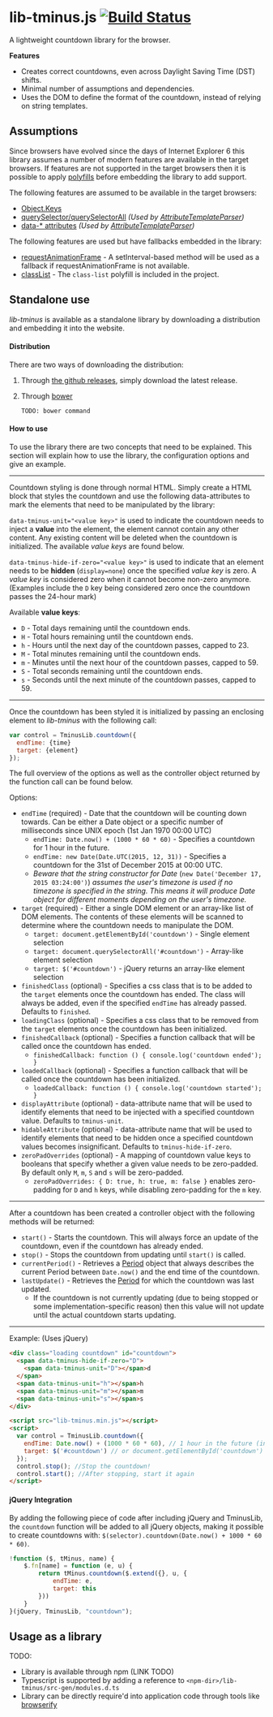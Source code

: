 lib-tminus.js [![Build Status](https://travis-ci.org/ChronusEU/lib-tminus.js.svg)](https://travis-ci.org/ChronusEU/lib-tminus.js)
=============

A lightweight countdown library for the browser. 

**Features**
- Creates correct countdowns, even across Daylight Saving Time (DST) shifts.
- Minimal number of assumptions and dependencies.
- Uses the DOM to define the format of the countdown, instead of relying on string templates.

Assumptions
------------
Since browsers have evolved since the days of Internet Explorer 6 this library assumes a number of modern features are available in the target browsers. If features are not supported in the target browsers then it is possible to apply [polyfills](http://en.wikipedia.org/wiki/Polyfill) before embedding the library to add support.

The following features are assumed to be available in the target browsers:
- [Object.Keys](http://kangax.github.io/compat-table/es5/#Object.keys)
- [querySelector/querySelectorAll](http://caniuse.com/#feat=queryselector) *(Used by [AttributeTemplateParser](src/parser/AttributeTemplateParser.ts))*
- [data-* attributes](http://caniuse.com/#feat=dataset) *(Used by [AttributeTemplateParser](src/parser/AttributeTemplateParser.ts))*

The following features are used but have fallbacks embedded in the library:
- [requestAnimationFrame](http://caniuse.com/#feat=requestanimationframe) - A setInterval-based method will be used as a fallback if requestAnimationFrame is not available.
- [classList](http://caniuse.com/#feat=classlist) - The `class-list` polyfill is included in the project.

Standalone use
------------
*lib-tminus* is available as a standalone library by downloading a distribution and embedding it into the website.

#### Distribution

There are two ways of downloading the distribution:

1. Through [the github releases](https://github.com/ChronusEU/lib-tminus.js/releases), simply download the latest release.
2. Through [bower](http://bower.io/)

   `TODO: bower command`

#### How to use

To use the library there are two concepts that need to be explained.
This section will explain how to use the library, the configuration options and give an example.

---

Countdown styling is done through normal HTML. Simply create a HTML block that styles the countdown and use the following data-attributes to mark the elements that need to be manipulated by the library:

`data-tminus-unit="<value key>"` is used to indicate the countdown needs to inject a **value** into the element, the element cannot contain any other content. Any existing content will be deleted when the countdown is initialized.
The available *value keys* are found below.

`data-tminus-hide-if-zero="<value key>"` is used to indicate that an element needs to be **hidden** (`display=none`) once the specified *value key* is zero. A *value key* is considered zero when it cannot become non-zero anymore. (Examples include the `D` key being considered zero once the countdown passes the 24-hour mark)

Available **value keys**:
- `D` - Total days remaining until the countdown ends.
- `H` - Total hours remaining until the countdown ends.
- `h` - Hours until the next day of the countdown passes, capped to 23.
- `M` - Total minutes remaining until the countdown ends.
- `m` - Minutes until the next hour of the countdown passes, capped to 59.
- `S` - Total seconds remaining until the countdown ends.
- `s` - Seconds until the next minute of the countdown passes, capped to 59.

---

Once the countdown has been styled it is initialized by passing an enclosing element to *lib-tminus* with the following call:

```javascript
var control = TminusLib.countdown({
  endTime: {time}
  target: {element}
});
```

The full overview of the options as well as the controller object returned by the function call can be found below.

Options:
- `endTime` (required) - Date that the countdown will be counting down towards. Can be either a Date object or a specific number of milliseconds since UNIX epoch (1st Jan 1970 00:00 UTC)
  - `endTime: Date.now() + (1000 * 60 * 60)` - Specifies a countdown for 1 hour in the future.
  - `endTime: new Date(Date.UTC(2015, 12, 31))` - Specifies a countdown for the 31st of December 2015 at 00:00 UTC.
  - *Beware that the string constructor for Date* (`new Date('December 17, 2015 03:24:00')`) *assumes the user's timezone is used if no timezone is specified in the string. This means it will produce Date object for different moments depending on the user's timezone.*
- `target` (required) - Either a single DOM element or an array-like list of DOM elements. The contents of these elements will be scanned to determine where the countdown needs to manipulate the DOM.
  - `target: document.getElementById('countdown')` - Single element selection
  - `target: document.querySelectorAll('#countdown')` - Array-like element selection
  - `target: $('#countdown')` - jQuery returns an array-like element selection
- `finishedClass` (optional) - Specifies a css class that is to be added to the `target` elements once the countdown has ended. The class will always be added, even if the specified `endTime` has already passed. Defaults to `finished`.
- `loadingClass` (optional) - Specifies a css class that to be removed from the `target` elements once the countdown has been initialized.
- `finishedCallback` (optional) - Specifies a function callback that will be called once the countdown has ended.
  - `finishedCallback: function () { console.log('countdown ended'); }`
- `loadedCallback` (optional) - Specifies a function callback that will be called once the countdown has been initialized.
  - `loadedCallback: function () { console.log('countdown started'); }`
- `displayAttribute` (optional) - data-attribute name that will be used to identify elements that need to be injected with a specified countdown value. Defaults to `tminus-unit`.
- `hidableAttribute` (optional) - data-attribute name that will be used to identify elements that need to be hidden once a specified countdown values becomes insignificant. Defaults to `tminus-hide-if-zero`.
- `zeroPadOverrides` (optional) - A mapping of countdown value keys to booleans that specify whether a given value needs to be zero-padded. By default only `M`, `m`, `S` and `s` will be zero-padded.
  - `zeroPadOverrides: { D: true, h: true, m: false }` enables zero-padding for `D` and `h` keys, while disabling zero-padding for the `m` key.

---

After a countdown has been created a controller object with the following methods will be returned:
- `start()` - Starts the countdown. This will always force an update of the countdown, even if the countdown has already ended.
- `stop()` - Stops the countdown from updating until `start()` is called.
- `currentPeriod()` - Retrieves a [Period](src/unit/Period.ts) object that always describes the current Period between `Date.now()` and the end time of the countdown.
- `lastUpdate()` - Retrieves the [Period](src/unit/Period.ts) for which the countdown was last updated.
  - If the countdown is not currently updating (due to being stopped or some implementation-specific reason) then this value will not update until the actual countdown starts updating.

---

Example: (Uses jQuery)
```html
<div class="loading countdown" id="countdown">
  <span data-tminus-hide-if-zero="D">
    <span data-tminus-unit="D"></span>d 
  </span>
  <span data-tminus-unit="h"></span>h 
  <span data-tminus-unit="m"></span>m 
  <span data-tminus-unit="s"></span>s
</div>

<script src="lib-tminus.min.js"></script>
<script>
  var control = TminusLib.countdown({
    endTime: Date.now() + (1000 * 60 * 60), // 1 hour in the future (in milliseconds)
    target: $('#countdown') // or document.getElementById('countdown')
  });
  control.stop(); //Stop the countdown!
  control.start(); //After stopping, start it again
</script>
```

#### jQuery Integration

By adding the following piece of code after including jQuery and TminusLib, the `countdown` function will be added to all jQuery objects, making it possible to create countdowns with: `$(selector).countdown(Date.now() + 1000 * 60 * 60)`.
```javascript
!function ($, tMinus, name) {
    $.fn[name] = function (e, u) {
        return tMinus.countdown($.extend({}, u, {
            endTime: e,
            target: this
        }))
    }
}(jQuery, TminusLib, "countdown");
```

Usage as a library
------------
TODO:
- Library is available through npm (LINK TODO)
- Typescript is supported by adding a reference to `<npm-dir>/lib-tminus/src-gen/modules.d.ts`
- Library can be directly require'd into application code through tools like [browserify](http://browserify.org/)